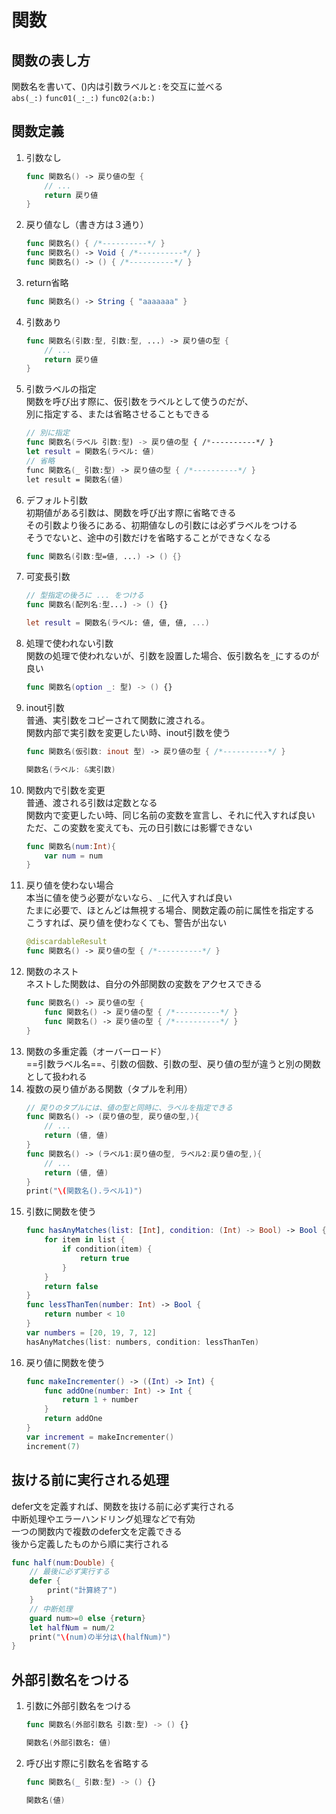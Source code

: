 # 関数

## 関数の表し方

関数名を書いて、()内は引数ラベルと`:`を交互に並べる  
`abs(_:)` `func01(_:_:)` `func02(a:b:)`

## 関数定義

1. 引数なし
    ```swift
    func 関数名() -> 戻り値の型 {
        // ...
        return 戻り値
    }
    ```
2. 戻り値なし（書き方は３通り）
    ```swift
    func 関数名() { /*----------*/ }
    func 関数名() -> Void { /*----------*/ }
    func 関数名() -> () { /*----------*/ }
    ```
3. return省略
    ```swift
    func 関数名() -> String { "aaaaaaa" }
    ```
4. 引数あり
    ```swift
    func 関数名(引数:型, 引数:型, ...) -> 戻り値の型 {
        // ...
        return 戻り値
    }
    ```
5. 引数ラベルの指定  
    関数を呼び出す際に、仮引数をラベルとして使うのだが、  
    別に指定する、または省略させることもできる
    ```swift
    // 別に指定
    func 関数名(ラベル 引数:型) -> 戻り値の型 { /*----------*/ }
    let result = 関数名(ラベル: 値)
    // 省略
    func 関数名(_ 引数:型) -> 戻り値の型 { /*----------*/ }
    let result = 関数名(値)
    ```
6. デフォルト引数  
    初期値がある引数は、関数を呼び出す際に省略できる  
    その引数より後ろにある、初期値なしの引数には必ずラベルをつける  
    そうでないと、途中の引数だけを省略することができなくなる
    ```swift
    func 関数名(引数:型=値, ...) -> () {}
    ```
7. 可変長引数
    ```swift
    // 型指定の後ろに ... をつける
    func 関数名(配列名:型...) -> () {}

    let result = 関数名(ラベル: 値, 値, 値, ...)
    ```
8. 処理で使われない引数  
    関数の処理で使われないが、引数を設置した場合、仮引数名を`_`にするのが良い
    ```swift
    func 関数名(option _: 型) -> () {}
    ```
9. inout引数  
    普通、実引数をコピーされて関数に渡される。  
    関数内部で実引数を変更したい時、inout引数を使う
    ```swift
    func 関数名(仮引数: inout 型) -> 戻り値の型 { /*----------*/ }

    関数名(ラベル: &実引数)
    ```
10. 関数内で引数を変更  
    普通、渡される引数は定数となる  
    関数内で変更したい時、同じ名前の変数を宣言し、それに代入すれば良い  
    ただ、この変数を変えても、元の日引数には影響できない
    ```swift
    func 関数名(num:Int){
        var num = num
    }
    ```
11. 戻り値を使わない場合  
    本当に値を使う必要がないなら、`_`に代入すれば良い  
    たまに必要で、ほとんどは無視する場合、関数定義の前に属性を指定する  
    こうすれば、戻り値を使わなくても、警告が出ない
    ```swift
    @discardableResult
    func 関数名() -> 戻り値の型 { /*----------*/ }
    ```
12. 関数のネスト  
    ネストした関数は、自分の外部関数の変数をアクセスできる
    ```swift
    func 関数名() -> 戻り値の型 {
        func 関数名() -> 戻り値の型 { /*----------*/ }
        func 関数名() -> 戻り値の型 { /*----------*/ }
    }
    ```
13. 関数の多重定義（オーバーロード）  
    ==引数ラベル名==、引数の個数、引数の型、戻り値の型が違うと別の関数として扱われる
14. 複数の戻り値がある関数（タプルを利用）
    ```swift
    // 戻りのタプルには、値の型と同時に、ラベルを指定できる
    func 関数名() -> (戻り値の型, 戻り値の型,){
        // ...
        return (値, 値)
    }
    func 関数名() -> (ラベル1:戻り値の型, ラベル2:戻り値の型,){
        // ...
        return (値, 値)
    }
    print("\(関数名().ラベル1)")
    ```
15. 引数に関数を使う
    ```swift
    func hasAnyMatches(list: [Int], condition: (Int) -> Bool) -> Bool {
        for item in list {
            if condition(item) {
                return true
            }
        }
        return false
    }
    func lessThanTen(number: Int) -> Bool {
        return number < 10
    }
    var numbers = [20, 19, 7, 12]
    hasAnyMatches(list: numbers, condition: lessThanTen)
    ```
16. 戻り値に関数を使う
    ```swift
    func makeIncrementer() -> ((Int) -> Int) {
        func addOne(number: Int) -> Int {
            return 1 + number
        }
        return addOne
    }
    var increment = makeIncrementer()
    increment(7)
    ```

## 抜ける前に実行される処理

defer文を定義すれば、関数を抜ける前に必ず実行される  
中断処理やエラーハンドリング処理などで有効  
一つの関数内で複数のdefer文を定義できる  
後から定義したものから順に実行される
```swift
func half(num:Double) {
    // 最後に必ず実行する
    defer {
        print("計算終了")
    }
    // 中断処理
    guard num>=0 else {return}
    let halfNum = num/2
    print("\(num)の半分は\(halfNum)")
}
```

## 外部引数名をつける

1. 引数に外部引数名をつける
    ```swift
    func 関数名(外部引数名 引数:型) -> () {}

    関数名(外部引数名: 値)
    ```
2. 呼び出す際に引数名を省略する
    ```swift
    func 関数名(_ 引数:型) -> () {}

    関数名(値)
    ```
